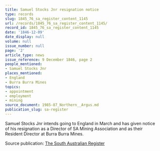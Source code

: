 ```yaml
---
title: Samuel Stocks Jnr resignation notice
type: records
slug: 1845_76_sa_register_content_1145
url: /records/1845_76_sa_register_content_1145/
record_id: 1845_76_sa_register_content_1145
date: '1846-12-09'
date_display: null
volume: null
issue_number: null
page: '2'
article_type: news
issue_reference: 9 December 1846, page 2
people_mentioned:
- Samuel Stocks Jnr
places_mentioned:
- England
- Burra Burra Mines
topics:
- appointment
- employment
- mining
source_document: 1985-87_Northern__Argus.md
publication_slug: sa-register
---
```


Samuel Stocks Jnr intends going to England in March and has given notice of his resignation as a Director of SA Mining Association and as their Resident Director at Burra Burra Mines.

Source publication: [The South Australian Register](/publications/sa-register/)
